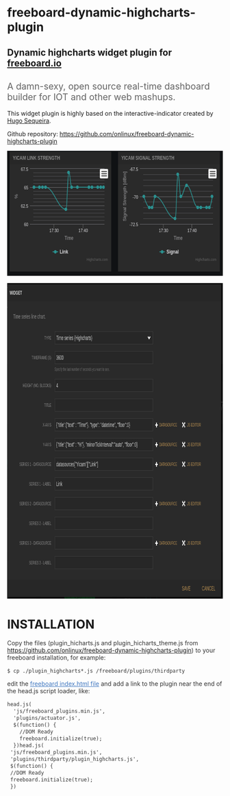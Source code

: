 # freeboard-dynamic-highcharts-plugin
<h2>Dynamic highcharts widget plugin for <a href="https://github.com/Freeboard/freeboard" target="_blank">freeboard.io</a></h2>
<h2><span style="font-weight: normal; color: #666666;">A damn-sexy, open source real-time dashboard builder for IOT and other web mashups.</span></h2>

This widget plugin is highly based on the interactive-indicator created by <a href="https://github.com/hugocore/freeboard.io-plugins" target="_blank">Hugo Sequeira</a>.

Github repository: <a href="https://github.com/onlinux/freeboard-dynamic-highcharts-plugin" target="_blank">https://github.com/onlinux/freeboard-dynamic-highcharts-plugin</a>

<a href="dynamic-highcharts-plugin-1.png"><img class="alignleft size-full wp-image-481" src="dynamic-highcharts-plugin-1.png" alt="dynamic-highcharts-plugin-1" width="636" height="292" /></a>


<a href="dynamic-highcharts-plugin-2.png"><img class="alignleft size-full wp-image-483" src="dynamic-highcharts-plugin-2.png" alt="dynamic-highcharts-plugin-2" width="908" height="737" /></a>

<h1>INSTALLATION</h1>
<p style="color: #333333;">Copy the files (plugin_hicharts.js and plugin_hicharts_theme.js from <a href="https://github.com/onlinux/freeboard-dynamic-highcharts-plugin" target="_blank">https://github.com/onlinux/freeboard-dynamic-highcharts-plugin</a>) to your freeboard installation, for example:</p>

<pre style="color: #333333;"><code>$ cp ./plugin_highcharts*.js /freeboard/plugins/thirdparty
</code></pre>
<p style="color: #333333;">edit the <a style="color: #4078c0;" href="https://github.com/Freeboard/freeboard/blob/master/index.html#L14" target="_blank">freeboard index.html file</a> and add a link to the plugin near the end of the head.js script loader, like:</p>

<pre style="color: #333333;"><code>head.js(
  'js/freeboard_plugins.min.js',
  'plugins/actuator.js',
  $(function() {
    //DOM Ready
    freeboard.initialize(true);
  })head.js(
 'js/freeboard_plugins.min.js',
 'plugins/thirdparty/plugin_highcharts.js',
 $(function() {
 //DOM Ready
 freeboard.initialize(true);
 })</code></pre>
